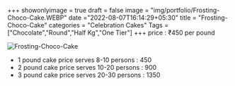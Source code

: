 +++
showonlyimage = true
draft = false
image = "img/portfolio/Frosting-Choco-Cake.WEBP"
date ="2022-08-07T16:14:29+05:30"
title = "Frosting-Choco-Cake"
categories = "Celebration Cakes"
Tags = ["Chocolate","Round","Half Kg","One Tier"]
+++
price : ₹450 per pound
<!--more-->
![Frosting-Choco-Cake](/img/portfolio/Frosting-Choco-Cake.WEBP)
* 1 pound cake price serves 8-10 persons : 450
* 2 pound cake price serves 10-20 persons : 900
* 3 pound cake price serves 20-30 persons : 1350
